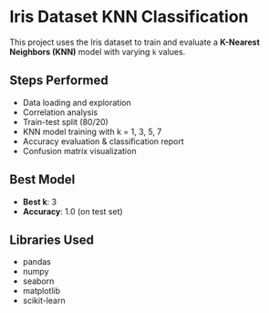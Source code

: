 
# Iris Dataset KNN Classification

This project uses the Iris dataset to train and evaluate a **K-Nearest Neighbors (KNN)** model with varying `k` values.

## Steps Performed
- Data loading and exploration
- Correlation analysis
- Train-test split (80/20)
- KNN model training with k = 1, 3, 5, 7
- Accuracy evaluation & classification report
- Confusion matrix visualization

## Best Model
- **Best k**: 3
- **Accuracy**: 1.0 (on test set)

## Libraries Used
- pandas
- numpy
- seaborn
- matplotlib
- scikit-learn


